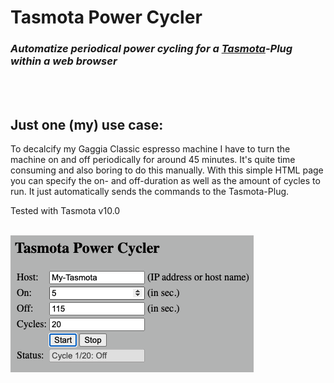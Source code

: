 # Tasmota Power Cycler
### *Automatize periodical power cycling for a [Tasmota](https://tasmota.github.io/docs/)-Plug within a web browser*
\
&nbsp;
## Just one (my) use case:
To decalcify my Gaggia Classic espresso machine I have to turn the machine on and off periodically for around 45 minutes. It's quite time consuming and also boring to do this manually. With this simple HTML page you can specify the on- and off-duration as well as the amount of cycles to run. It just automatically sends the commands to the Tasmota-Plug.  

Tested with Tasmota v10.0
\
&nbsp;

![screenshot](screenshot.png)
